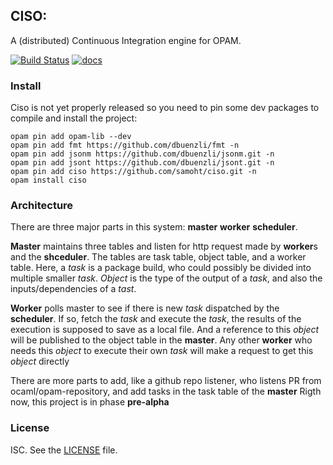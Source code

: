 ## CISO:

A (distributed) Continuous Integration engine for OPAM.

[![Build Status](https://travis-ci.org/samoht/ciso.svg)](https://travis-ci.org/samoht/ciso)
[![docs](https://img.shields.io/badge/doc-online-blue.svg)](https://samoht.github.io/ciso/)

### Install

Ciso is not yet properly released so you need to pin some dev packages to
compile and install the project:

```shell
opam pin add opam-lib --dev
opam pin add fmt https://github.com/dbuenzli/fmt -n
opam pin add jsonm https://github.com/dbuenzli/jsonm.git -n
opam pin add jsont https://github.com/dbuenzli/jsont.git -n
opam pin add ciso https://github.com/samoht/ciso.git -n
opam install ciso
```

### Architecture

There are three major parts in this system: **master** **worker** **scheduler**.

**Master** maintains three tables and listen for http request made by **worker**s and the **shceduler**.
The tables are task table, object table, and a worker table.
Here, a _task_ is a package build, who could possibly be divided into multiple smaller _task_.
_Object_ is the type of the output of a _task_, and also the inputs/dependencies of a _tast_.

**Worker** polls master to see if there is new _task_ dispatched by the **scheduler**.
If so, fetch the _task_ and execute the _task_, the results of the execution is supposed to save as a local file.
And a reference to this _object_ will be published to the object table in the **master**.
Any other **worker** who needs this _object_ to execute their own _task_ will make a request to get this _object_ directly

There are more parts to add, like a github repo listener, who listens PR from ocaml/opam-repository, and add tasks in the task table of the **master**
Rigth now, this project is in phase **pre-alpha**

### License

ISC. See the [LICENSE](./blob/master/LICENSE) file.
